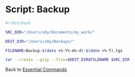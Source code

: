 # Script: Backup

```bash
#!/bin/bash

SRC_DIR="/Users/x0y/Documents/my_work/"

DEST_DIR="/Users/x0y/Backups/"

FILENAME=Backup-$(date +%-Y%-m%-d)-$(date +%-T).tgz

tar --create --gzip --file=$DEST_DIR$FILENAME $SRC_DIR
```

Back to [Essential Commands](./)

